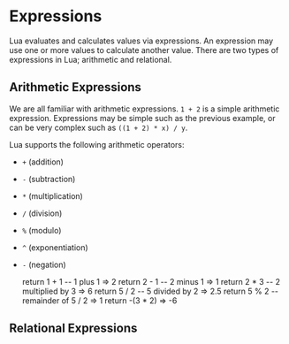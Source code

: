Expressions
===========

Lua evaluates and calculates values via expressions. An expression may use one or more values to calculate another value. There are two types of expressions in Lua; arithmetic and relational.

Arithmetic Expressions
----------------------

We are all familiar with arithmetic expressions. `1 + 2` is a simple arithmetic expression. Expressions may be simple such as the previous example, or can be very complex such as `((1 + 2) * x) / y`. 

Lua supports the following arithmetic operators:

* `+` (addition)
* `-` (subtraction)
* `*` (multiplication)
* `/` (division)
* `%` (modulo)
* `^` (exponentiation)
* `-` (negation)

    return 1 + 1 -- 1 plus 1
    => 2
    return 2 - 1 -- 2 minus 1
    => 1
    return 2 * 3 -- 2 multiplied by 3
    => 6
    return 5 / 2 -- 5 divided by 2
    => 2.5
    return 5 % 2 -- remainder of 5 / 2
    => 1
    return -(3 * 2)
    => -6

Relational Expressions
----------------------


